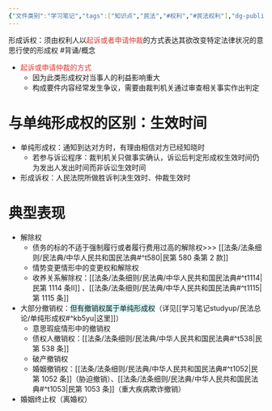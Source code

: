 ```yaml
---
{"文件类别":"学习笔记","tags":["知识点","民法","#权利","#民法权利"],"dg-publish":true,"permalink":"/学习笔记studyup/民法总论/形成诉权/","dgPassFrontmatter":true,"created":"2024-10-17T08:41:21.898+08:00","updated":"2024-11-14T16:12:54.961+08:00"}
---
```


形成诉权：须由权利人以<font color="#d83931">起诉或者申请仲裁</font>的方式表达其欲改变特定法律状况的意思行使的形成权 #背诵/概念 
- <font color="#d83931">起诉或申请仲裁的方式</font>
	- 因为此类形成权对当事人的利益影响重大
	- 构成要件内容经常发生争议，需要由裁判机关通过审查相关事实作出判定
# 与单纯形成权的区别：生效时间
- 单纯形成权：通知到达对方时，有理由相信对方已经知晓时
	- 若参与诉讼程序：裁判机关只做事实确认，诉讼后判定形成权生效时间仍为发出人发出时间而非诉讼生效时间
- 形成诉权：人民法院所做胜诉判决生效时、仲裁生效时
# 典型表现
- 解除权
	- 债务的标的不适于强制履行或者履行费用过高的解除权>>> [[法条/法条细则/民法典/中华人民共和国民法典#^t580\|民第 580 条第 2 款]]
	- 情势变更情形中的变更权和解除权
	- 收养关系解除权：[[法条/法条细则/民法典/中华人民共和国民法典#^t1114\|民第 1114 条Ⅱ]] 、[[法条/法条细则/民法典/中华人民共和国民法典#^t1115\|第 1115 条]]
- 大部分撤销权：<span style="background:rgba(173, 239, 239, 0.55)">但有撤销权属于单纯形成权</span>（详见[[学习笔记studyup/民法总论/单纯形成权#^kb5yu\|这里]]）
	- 意思瑕疵情形中的撤销权
	- 债权人撤销权：[[法条/法条细则/民法典/中华人民共和国民法典#^t538\|民第 538 条]]
	- 破产撤销权
	- 婚姻撤销权：[[法条/法条细则/民法典/中华人民共和国民法典#^t1052\|民第 1052 条]]（胁迫撤销）、[[法条/法条细则/民法典/中华人民共和国民法典#^t1053\|民第 1053 条]]（重大疾病欺诈撤销）
- 婚姻终止权（离婚权）